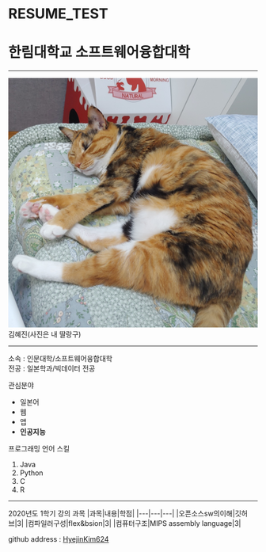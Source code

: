 # RESUME_TEST  
# 한림대학교 소프트웨어융합대학  

---

<img src=내사랑귀여운쿵이.jpg width=700>  
김혜진(사진은 내 딸랑구)

---

소속 : 인문대학/소프트웨어융합대학  
전공 : 일본학과/빅데이터 전공  

관심분야
* 일본어  
* 웹  
* 앱  
* __인공지능__  

프로그래밍 언어 스킬  
1. Java
2. Python
3. C
4. R  

---

2020년도 1학기 강의 과목
|과목|내용|학점|
|---|---|---|
|오픈소스sw의이해|깃허브|3|
|컴파일러구성|flex&bsion|3|
|컴퓨터구조|MIPS assembly language|3|

github address : [HyejinKim624][github]

[github]: https://github.com/HyejinKim624



